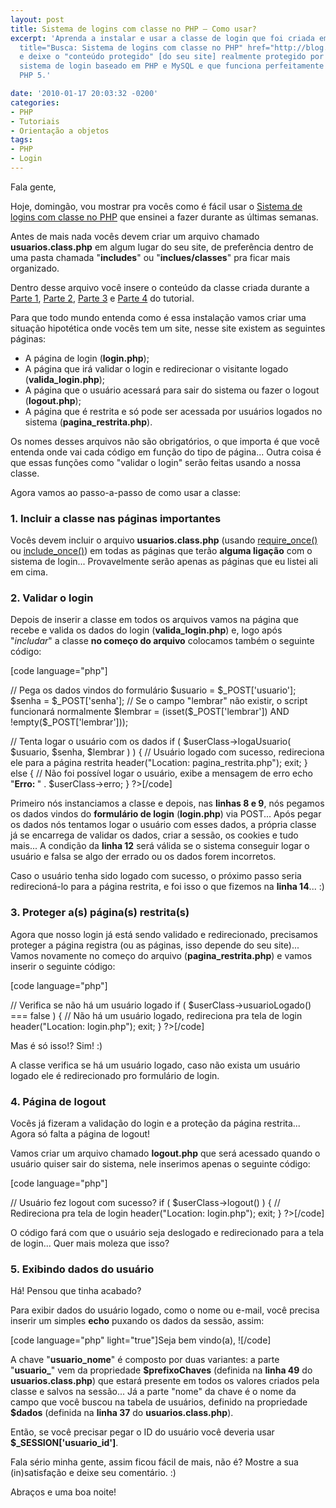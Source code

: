 ```yaml
---
layout: post
title: Sistema de logins com classe no PHP – Como usar?
excerpt: 'Aprenda a instalar e usar a classe de login que foi criada em várias <a
  title="Busca: Sistema de logins com classe no PHP" href="http://blog.thiagobelem.net/?s=Sistema+de+logins+com+classe+no+PHP">partes</a>
  e deixe o "conteúdo protegido" [do seu site] realmente protegido por traz de um
  sistema de login baseado em PHP e MySQL e que funciona perfeitamente em PHP 4 e
  PHP 5.'

date: '2010-01-17 20:03:32 -0200'
categories:
- PHP
- Tutoriais
- Orientação a objetos
tags:
- PHP
- Login
---
```

<p>Fala gente,</p>
<p>Hoje, domingão, vou mostrar pra vocês como é fácil usar o <a title="Busca: Sistema de logins com classe no PHP" href="http://blog.thiagobelem.net/?s=Sistema+de+logins+com+classe+no+PHP">Sistema de logins com classe no PHP</a> que ensinei a fazer durante as últimas semanas.</p>
<p>Antes de mais nada vocês devem criar um arquivo chamado <strong>usuarios.class.php</strong> em algum lugar do seu site, de preferência dentro de uma pasta chamada "<strong>includes</strong>" ou "<strong>inclues/classes</strong>" pra ficar mais organizado.</p>
<p>Dentro desse arquivo você insere o conteúdo da classe criada durante a <a title="Criando um sistema de logins com classe no PHP – Parte 1" href="http://blog.thiagobelem.net/criando-um-sistema-de-logins-com-classe-no-php-parte-1/" target="_blank">Parte 1</a>, <a title="Criando um sistema de logins com classe no PHP – Parte 2" href="http://blog.thiagobelem.net/criando-um-sistema-de-logins-com-classe-no-php-parte-2/" target="_blank">Parte 2</a>, <a title="Criando um sistema de logins com classe no PHP – Parte 3" href="http://blog.thiagobelem.net/criando-um-sistema-de-logins-com-classe-no-php-parte-3/" target="_blank">Parte 3</a> e <a title="Criando um sistema de logins com classe no PHP – Parte 4" href="http://blog.thiagobelem.net/criando-um-sistema-de-logins-com-classe-no-php-parte-4/" target="_blank">Parte 4</a> do tutorial.</p>
<p>Para que todo mundo entenda como é essa instalação vamos criar uma situação hipotética onde vocês tem um site, nesse site existem as seguintes páginas:</p>
<ul>
<li>A página de login (<strong>login.php</strong>);</li>
<li>A página que irá validar o login e redirecionar o visitante logado (<strong>valida_login.php</strong>);</li>
<li>A página que o usuário acessará para sair do sistema ou fazer o logout (<strong>logout.php</strong>);</li>
<li>A página que é restrita e só pode ser acessada por usuários logados no sistema (<strong>pagina_restrita.php</strong>).</li>
</ul>
<p>Os nomes desses arquivos não são obrigatórios, o que importa é que você entenda onde vai cada código em função do tipo de página... Outra coisa é que essas funções como "validar o login" serão feitas usando a nossa classe.</p>
<p>Agora vamos ao passo-a-passo de como usar a classe:</p>
<h3>1. Incluir a classe nas páginas importantes</h3>
<p>Vocês devem incluir o arquivo <strong>usuarios.class.php</strong> (usando <a href="http://br.php.net/manual/pt_BR/function.require-once.php" target="_blank">require_once()</a> ou <a href="http://br.php.net/manual/pt_BR/function.include-once.php" target="_blank">include_once()</a>) em todas as páginas que terão <strong>alguma ligação</strong> com o sistema de login... Provavelmente serão apenas as páginas que eu listei ali em cima.</p>
<h3>2. Validar o login</h3>
<p>Depois de inserir a classe em todos os arquivos vamos na página que recebe e valida os dados do login (<strong>valida_login.php</strong>) e, logo após "<em>includar</em>" a classe <strong>no começo do arquivo</strong> colocamos também o seguinte código:</p>
<p>[code language="php"]<?php
// Inclui o arquivo com a classe de login
require_once("includes/classes/usuarios.class.php");
// Instancia a classe
$userClass = new Usuario();</p>
<p>// Pega os dados vindos do formulário
$usuario = $_POST['usuario'];
$senha = $_POST['senha'];
// Se o campo "lembrar" não existir, o script funcionará normalmente
$lembrar = (isset($_POST['lembrar']) AND !empty($_POST['lembrar']));</p>
<p>// Tenta logar o usuário com os dados
if ( $userClass->logaUsuario( $usuario, $senha, $lembrar ) ) {
	// Usuário logado com sucesso, redireciona ele para a página restrita
	header("Location: pagina_restrita.php");
	exit;
} else {
	// Não foi possível logar o usuário, exibe a mensagem de erro
	echo "<strong>Erro: </strong>" . $userClass->erro;
}
?>[/code]</p>
<p>Primeiro nós instanciamos a classe e depois, nas <strong>linhas 8 e 9</strong>, nós pegamos os dados vindos do <strong>formulário de login</strong> (<strong>login.php</strong>) via POST... Após pegar os dados nós tentamos logar o usuário com esses dados, a própria classe já se encarrega de validar os dados, criar a sessão, os cookies e tudo mais... A condição da <strong>linha 12</strong> será válida se o sistema conseguir logar o usuário e falsa se algo der errado ou os dados forem incorretos.</p>
<p>Caso o usuário tenha sido logado com sucesso, o próximo passo seria redirecioná-lo para a página restrita, e foi isso o que fizemos na <strong>linha 14</strong>... :)</p>
<h3>3. Proteger a(s) página(s) restrita(s)</h3>
<p>Agora que nosso login já está sendo validado e redirecionado, precisamos proteger a página registra (ou as páginas, isso depende do seu site)... Vamos novamente no começo do arquivo (<strong>pagina_restrita.php</strong>) e vamos inserir o seguinte código:</p>
<p>[code language="php"]<?php
// Inclui o arquivo com a classe de login
require_once("includes/classes/usuarios.class.php");
// Instancia a classe
$userClass = new Usuario();</p>
<p>// Verifica se não há um usuário logado
if ( $userClass->usuarioLogado() === false ) {
	// Não há um usuário logado, redireciona pra tela de login
	header("Location: login.php");
	exit;
}
?>[/code]</p>
<p>Mas é só isso!? Sim! :)</p>
<p>A classe verifica se há um usuário logado, caso não exista um usuário logado ele é redirecionado pro formulário de login.</p>
<h3>4. Página de logout</h3>
<p>Vocês já fizeram a validação do login e a proteção da página restrita... Agora só falta a página de logout!</p>
<p>Vamos criar um arquivo chamado <strong>logout.php</strong> que será acessado quando o usuário quiser sair do sistema, nele inserimos apenas o seguinte código:</p>
<p>[code language="php"]<?php
// Inclui o arquivo com a classe de login
require_once("includes/classes/usuarios.class.php");
// Instancia a classe
$userClass = new Usuario();</p>
<p>// Usuário fez logout com sucesso?
if ( $userClass->logout() ) {
	// Redireciona pra tela de login
	header("Location: login.php");
	exit;
}
?>[/code]</p>
<p>O código fará com que o usuário seja deslogado e redirecionado para a tela de login... Quer mais moleza que isso?</p>
<h3>5. Exibindo dados do usuário</h3>
<p>Há! Pensou que tinha acabado?</p>
<p>Para exibir dados do usuário logado, como o nome ou e-mail, você precisa inserir um simples <strong>echo</strong> puxando os dados da sessão, assim:</p>
<p>[code language="php" light="true"]Seja bem vindo(a), <?php echo $_SESSION['usuario_nome']; ?>![/code]</p>
<p>A chave "<strong>usuario_nome</strong>" é composto por duas variantes: a parte "<strong>usuario_</strong>" vem da propriedade <strong>$prefixoChaves</strong> (definida na <strong>linha 49</strong> do <strong>usuarios.class.php</strong>) que estará presente em todos os valores criados pela classe e salvos na sessão... Já a parte "nome" da chave é o nome da campo que você buscou na tabela de usuários, definido na propriedade <strong>$dados</strong> (definida na <strong>linha 37</strong> do <strong>usuarios.class.php</strong>).</p>
<p>Então, se você precisar pegar o ID do usuário você deveria usar <strong>$_SESSION['usuario_id']</strong>.</p>
<p>Fala sério minha gente, assim ficou fácil de mais, não é? Mostre a sua (in)satisfação e deixe seu comentário. :)</p>
<p>Abraços e uma boa noite!</p>

